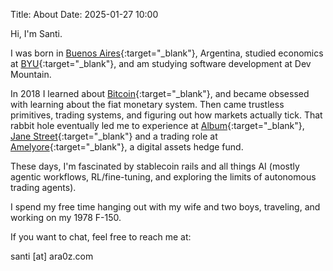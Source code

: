 Title: About
Date: 2025-01-27 10:00

Hi, I'm Santi.

I was born in [Buenos Aires](https://www.argentina.travel/en/buenos-aires/caba){:target="_blank"}, Argentina, studied economics at [BYU](https://www.byu.edu/){:target="_blank"}, and am studying software development at Dev Mountain.

In 2018 I learned about [Bitcoin](https://bitcoin.org/bitcoin.pdf){:target="_blank"}, and became obsessed with learning about the fiat monetary system. Then came trustless primitives, trading systems, and figuring out how markets actually tick. That rabbit hole eventually led me to experience at [Album](https://www.album.vc/){:target="_blank"}, [Jane Street](https://www.janestreet.com/){:target="_blank"} and a trading role at [Amelyore](https://www.amelyore.io){:target="_blank"}, a digital assets hedge fund.

These days, I'm fascinated by stablecoin rails and all things AI (mostly agentic workflows, RL/fine-tuning, and exploring the limits of autonomous trading agents).

I spend my free time hanging out with my wife and two boys, traveling, and working on my 1978 F-150.

If you want to chat, feel free to reach me at:

santi [at] ara0z.com
